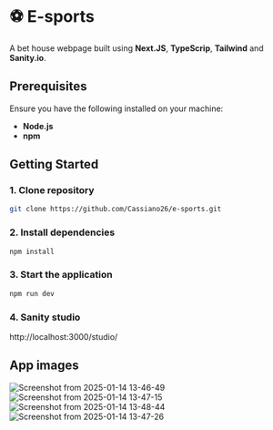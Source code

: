 # ⚽ E-sports

A bet house webpage built using **Next.JS**, **TypeScrip**, **Tailwind** and **Sanity.io**.

## Prerequisites

Ensure you have the following installed on your machine:

- **Node.js**
- **npm**

## Getting Started

### 1. Clone repository
```bash
git clone https://github.com/Cassiano26/e-sports.git
```
### 2. Install dependencies
```bash
npm install
```
### 3. Start the application
```bash
npm run dev
```
### 4. Sanity studio
http://localhost:3000/studio/

## App images
![Screenshot from 2025-01-14 13-46-49](https://github.com/user-attachments/assets/4ba50bfa-abf6-4b70-ad30-798c41c125fc)
![Screenshot from 2025-01-14 13-47-15](https://github.com/user-attachments/assets/8097215b-7bd8-4acc-927f-657d75575ecb)
![Screenshot from 2025-01-14 13-48-44](https://github.com/user-attachments/assets/bd6d741d-2675-4226-8cce-f05d22aa415f)
![Screenshot from 2025-01-14 13-47-26](https://github.com/user-attachments/assets/d3055724-a892-467f-9d58-b728e64320e0)

